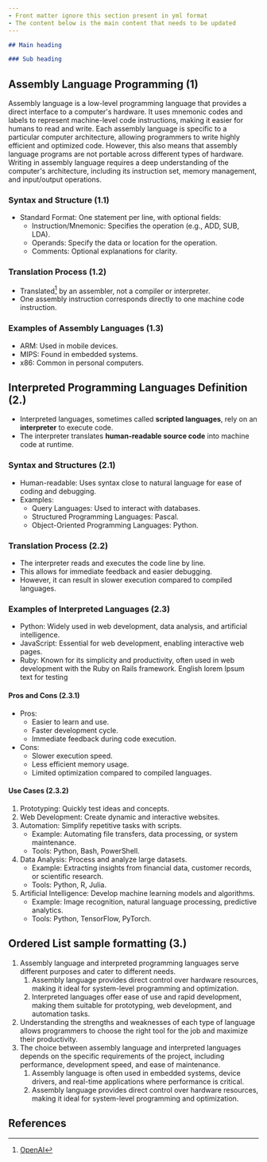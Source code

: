 ```yaml
---
- Front matter ignore this section present in yml format
- The content below is the main content that needs to be updated
---
```


<!--Here comess the summary of at least 500 pages -->

<!--Moreinfo -->

<!-- Here comes the content starting with level two heading -->

<!-- do not use the following, which contains a subheading after main heading when there are no content present in main headings -->

```markdown
## Main heading

### Sub heading
```

## Assembly Language Programming (1)

Assembly language is a low-level programming language that provides a direct interface to a computer's hardware. It uses mnemonic codes and labels to represent machine-level code instructions, making it easier for humans to read and write. Each assembly language is specific to a particular computer architecture, allowing programmers to write highly efficient and optimized code. However, this also means that assembly language programs are not portable across different types of hardware. Writing in assembly language requires a deep understanding of the computer's architecture, including its instruction set, memory management, and input/output operations.

<!-- Here comes the subheading followed by a heading number in parenthesis -->

### Syntax and Structure (1.1)

- Standard Format: One statement per line, with optional fields:
  - Instruction/Mnemonic: Specifies the operation (e.g., ADD, SUB, LDA).
  - Operands: Specify the data or location for the operation.
  - Comments: Optional explanations for clarity.

<!-- Change the [citation:1] to [^1] -->

### Translation Process (1.2)

- Translated[^1] by an assembler, not a compiler or interpreter.
- One assembly instruction corresponds directly to one machine code instruction.

### Examples of Assembly Languages (1.3)

<!-- Do not use **- some content** bold formatting or strong formatting after '-' bullet -->

- ARM: Used in mobile devices.
- MIPS: Found in embedded systems.
- x86: Common in personal computers.

## Interpreted Programming Languages Definition (2.)

- Interpreted languages, sometimes called **scripted languages**, rely on an **interpreter** to execute code.
- The interpreter translates **human-readable source code** into machine code at runtime.

### Syntax and Structures (2.1)

- Human-readable: Uses syntax close to natural language for ease of coding and debugging.
- Examples:
  - Query Languages: Used to interact with databases.
  - Structured Programming Languages: Pascal.
  - Object-Oriented Programming Languages: Python.

### Translation Process (2.2)

- The interpreter reads and executes the code line by line.
- This allows for immediate feedback and easier debugging.
- However, it can result in slower execution compared to compiled languages.

### Examples of Interpreted Languages (2.3)

- Python: Widely used in web development, data analysis, and artificial intelligence.
- JavaScript: Essential for web development, enabling interactive web pages.
- Ruby: Known for its simplicity and productivity, often used in web development with the Ruby on Rails framework.
  English lorem Ipsum text for testing

#### Pros and Cons (2.3.1)

- Pros:
  - Easier to learn and use.
  - Faster development cycle.
  - Immediate feedback during code execution.
- Cons:
  - Slower execution speed.
  - Less efficient memory usage.
  - Limited optimization compared to compiled languages.

#### Use Cases (2.3.2)

1. Prototyping: Quickly test ideas and concepts.
2. Web Development: Create dynamic and interactive websites.
3. Automation: Simplify repetitive tasks with scripts.
   - Example: Automating file transfers, data processing, or system maintenance.
   - Tools: Python, Bash, PowerShell.
4. Data Analysis: Process and analyze large datasets.
   - Example: Extracting insights from financial data, customer records, or scientific research.
   - Tools: Python, R, Julia.
5. Artificial Intelligence: Develop machine learning models and algorithms.
   - Example: Image recognition, natural language processing, predictive analytics.
   - Tools: Python, TensorFlow, PyTorch.

## Ordered List sample formatting (3.)

1. Assembly language and interpreted programming languages serve different purposes and cater to different needs.
   1. Assembly language provides direct control over hardware resources, making it ideal for system-level programming and optimization.
   2. Interpreted languages offer ease of use and rapid development, making them suitable for prototyping, web development, and automation tasks.
2. Understanding the strengths and weaknesses of each type of language allows programmers to choose the right tool for the job and maximize their productivity.
3. The choice between assembly language and interpreted languages depends on the specific requirements of the project, including performance, development speed, and ease of maintenance.
   1. Assembly language is often used in embedded systems, device drivers, and real-time applications where performance is critical.
   2. Assembly language provides direct control over hardware resources, making it ideal for system-level programming and optimization.

## References

[^1]: [OpenAI](https://openai.com 'OpenAI')
